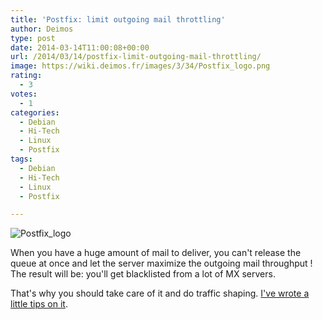 ```yaml
---
title: 'Postfix: limit outgoing mail throttling'
author: Deimos
type: post
date: 2014-03-14T11:00:08+00:00
url: /2014/03/14/postfix-limit-outgoing-mail-throttling/
image: https://wiki.deimos.fr/images/3/34/Postfix_logo.png
rating:
  - 3
votes:
  - 1
categories:
  - Debian
  - Hi-Tech
  - Linux
  - Postfix
tags:
  - Debian
  - Hi-Tech
  - Linux
  - Postfix

---
```

![Postfix_logo](https://wiki.deimos.fr/images/3/34/Postfix_logo.png)

When you have a huge amount of mail to deliver, you can't release the queue at once and let the server maximize the outgoing mail throughput ! The result will be: you'll get blacklisted from a lot of MX servers.

That's why you should take care of it and do traffic shaping. [I've wrote a little tips on it](https://wiki.deimos.fr/Postfix:_limit_outgoing_mail_throttling).